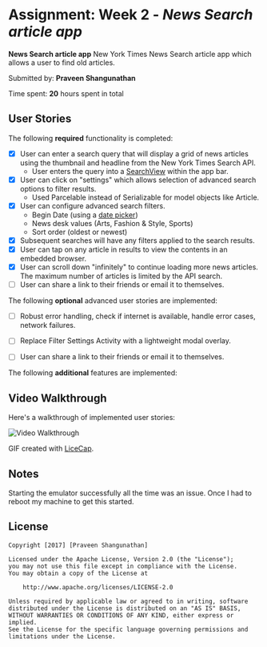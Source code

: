 # Assignment: Week 2 - *News Search article app*

**News Search article app** New York Times News Search article app which allows a user to find old articles.

Submitted by: **Praveen Shangunathan**

Time spent: **20** hours spent in total

## User Stories

The following **required** functionality is completed:

* [X] User can enter a search query that will display a grid of news articles using the thumbnail and headline from the New York Times Search API.
    * User enters the query into a [SearchView](http://guides.codepath.com/android/Extended-ActionBar-Guide#adding-searchview-to-actionbar) within the app bar.
* [X] User can click on "settings" which allows selection of advanced search options to filter results.
    * Used Parcelable instead of Serializable for model objects like Article.
* [X] User can configure advanced search filters.
    * Begin Date (using a [date picker](http://guides.codepath.com/android/Using-DialogFragment#displaying-date-or-time-picker-dialogs))
    * News desk values (Arts, Fashion & Style, Sports)
    * Sort order (oldest or newest)
* [X] Subsequent searches will have any filters applied to the search results.
* [X] User can tap on any article in results to view the contents in an embedded browser.
* [X] User can scroll down "infinitely" to continue loading more news articles. The maximum number of articles is limited by the API search.
* [ ] User can share a link to their friends or email it to themselves.

The following **optional** advanced user stories are implemented:
* [ ] Robust error handling, check if internet is available, handle error cases, network failures.
* [ ] Replace Filter Settings Activity with a lightweight modal overlay.
* [ ] User can share a link to their friends or email it to themselves.


The following **additional** features are implemented:

## Video Walkthrough

Here's a walkthrough of implemented user stories:

<img src='' title='Video Walkthrough' width='' alt='Video Walkthrough' />

GIF created with [LiceCap](http://www.cockos.com/licecap/).

## Notes

Starting the emulator successfully all the time was an issue. Once I had to reboot my machine to get this started.

## License

    Copyright [2017] [Praveen Shangunathan]

    Licensed under the Apache License, Version 2.0 (the "License");
    you may not use this file except in compliance with the License.
    You may obtain a copy of the License at

        http://www.apache.org/licenses/LICENSE-2.0

    Unless required by applicable law or agreed to in writing, software
    distributed under the License is distributed on an "AS IS" BASIS,
    WITHOUT WARRANTIES OR CONDITIONS OF ANY KIND, either express or implied.
    See the License for the specific language governing permissions and
    limitations under the License.
